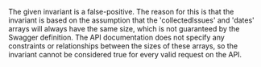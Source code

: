 The given invariant is a false-positive. The reason for this is that the invariant is based on the assumption that the 'collectedIssues' and 'dates' arrays will always have the same size, which is not guaranteed by the Swagger definition. The API documentation does not specify any constraints or relationships between the sizes of these arrays, so the invariant cannot be considered true for every valid request on the API.
